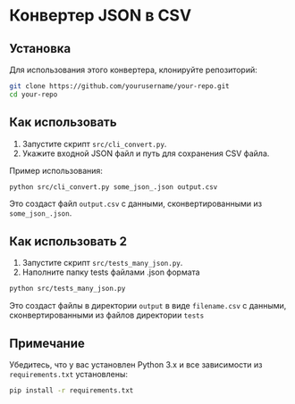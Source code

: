 # Конвертер JSON в CSV


## Установка

Для использования этого конвертера, клонируйте репозиторий:

```bash
git clone https://github.com/yourusername/your-repo.git
cd your-repo
```

## Как использовать

1. Запустите скрипт `src/cli_convert.py`.
2. Укажите входной JSON файл и путь для сохранения CSV файла.

Пример использования:

```bash
python src/cli_convert.py some_json_.json output.csv
```

Это создаст файл `output.csv` с данными, сконвертированными из `some_json_.json`.
## Как использовать 2
1. Запустите скрипт `src/tests_many_json.py`.
2. Наполните папку tests файлами .json формата

```bash
python src/tests_many_json.py
```
Это создаст файлы в директории `output` в виде `filename.csv` с данными, сконвертированными из файлов директории `tests` 
## Примечание

Убедитесь, что у вас установлен Python 3.x и все зависимости из `requirements.txt` установлены:

```bash
pip install -r requirements.txt
```


